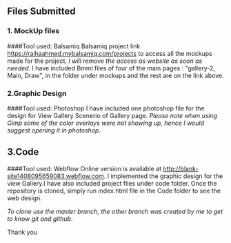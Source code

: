 
## Files Submitted
### 1. MockUp files
####Tool used: Balsamiq
Balsamiq project link https://raihaahmed.mybalsamiq.com/projects to access all the mockups made for the project. _I will remove the access as website as soon as needed_. I have included Bmml files of four of the main pages : "gallery-2, Main, Draw",  in the folder under mockups and the rest are on the link above.

### 2.Graphic Design
####Tool used: Photoshop
I have included one photoshop file for the design for View Gallery Scenerio of Gallery page. _Please note when using Gimp some of the color overlays were not showing up, hence I would suggest opening it in photoshop_.

## 3.Code
####Tool used: Webflow
Online version is available at http://blank-site1408095659083.webflow.com. I implemented the graphic design for the view Gallery.I have also included project files under code folder.  Once the repository is cloned,  simply run index.html file in the Code folder to see the web design.

_To clone use the master branch, the other branch was created by me to get to know git and github_.


Thank you

